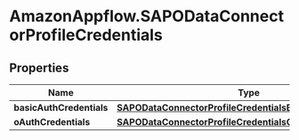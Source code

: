 # AmazonAppflow.SAPODataConnectorProfileCredentials

## Properties

Name | Type | Description | Notes
------------ | ------------- | ------------- | -------------
**basicAuthCredentials** | [**SAPODataConnectorProfileCredentialsBasicAuthCredentials**](SAPODataConnectorProfileCredentialsBasicAuthCredentials.md) |  | [optional] 
**oAuthCredentials** | [**SAPODataConnectorProfileCredentialsOAuthCredentials**](SAPODataConnectorProfileCredentialsOAuthCredentials.md) |  | [optional] 


